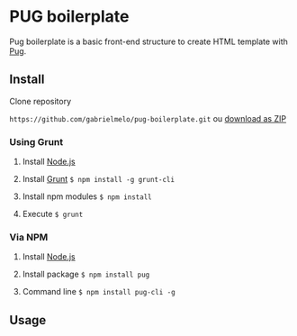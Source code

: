 # PUG boilerplate

Pug boilerplate is a basic front-end structure to create HTML template with [Pug](http://www.pugjs.org).


## Install

Clone repository 

```https://github.com/gabrielmelo/pug-boilerplate.git``` ou [download as ZIP](https://github.com/gabrielmelo/pug-boilerplate/archive/master.zip)


### Using Grunt


1. Install [Node.js](http://www.nodejs.org)

2. Install [Grunt](https://www.gruntjs.com) ```$ npm install -g grunt-cli```

3. Install npm modules ``` $ npm install ```

4. Execute ```$ grunt```


### Via NPM


1. Install [Node.js](http://www.nodejs.org)

2. Install package ```$ npm install pug```

3. Command line ``` $ npm install pug-cli -g ```


## Usage
